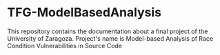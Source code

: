 # TFG-ModelBasedAnalysis
This repository contains the documentation about a final project of the University of Zaragoza. Project's name is Model-based Analysis pf Race Condition Vulnerabilities in Source Code
